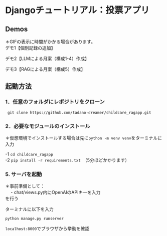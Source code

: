 # Djangoチュートリアル：投票アプリ
## Demos  
＊GIFの表示に時間がかかる場合があります。  
デモ1【個別記録の追加】  


デモ2【LLMによる月案（構成1-4）作成】  


デモ3【RAGによる月案（構成5）作成】  


## 起動方法

### 1．任意のフォルダにレポジトリをクローン
` git clone https://github.com/tadano-dreamer/childcare_ragapp.git`  

### 2．必要なモジュールのインストール
＊仮想環境でインストールする場合は先に`python -m venv venv`をターミナルに入力  

-1 `cd childcare_ragapp`  
-2 `pip install -r requirements.txt`　（5分ほどかかります）

### 5. サーバを起動
＊事前準備として：  
　・chat/views.py内にOpenAIのAPIキーを入力  
を行う  

ターミナルに以下を入力  
```
python manage.py runserver
```

`localhost:8000`でブラウザから挙動を確認

